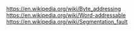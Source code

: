 
https://en.wikipedia.org/wiki/Byte_addressing
https://en.wikipedia.org/wiki/Word-addressable
https://en.wikipedia.org/wiki/Segmentation_fault
